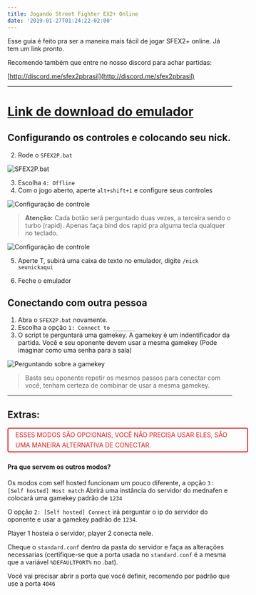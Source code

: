 ```yaml
---
title: Jogando Street Fighter EX2+ Online
date: '2019-01-27T01:24:22-02:00'
---
```

Esse guia é feito pra ser a maneira mais fácil de jogar SFEX2+ online. Já tem um link pronto.

Recomendo também que entre no nosso discord para achar partidas:

[http://discord.me/sfex2pbrasil](http://discord.me/sfex2pbrasil)

---
<a href="https://www.mediafire.com/file/2x1ggf3wctie4j8/SFEX2P_Netplay.rar/file">
<h1>Link de download do emulador</h1>
</a>


## Configurando os controles e colocando seu nick.

2. Rode o `SFEX2P.bat`

![SFEX2P.bat](https://cdn.discordapp.com/attachments/535317795395862548/538848391686520843/unknown.png)

3. Escolha `4: Offline`
4. Com o jogo aberto, aperte `alt+shift+1` e configure seus controles

![Configuração de controle](https://cdn.discordapp.com/attachments/535317795395862548/538848503225647134/unknown.png)

> **Atenção:** Cada botão será perguntado duas vezes, a terceira sendo o turbo (rapid). Apenas faça bind dos rapid pra alguma tecla qualquer no teclado.

![Configuração de controle](https://cdn.discordapp.com/attachments/535317795395862548/538850249213739008/unknown.png)

5. Aperte T, subirá uma caixa de texto no emulador, digite `/nick seunickaqui`

6. Feche o emulador

## Conectando com outra pessoa

1. Abra o `SFEX2P.bat` novamente.
2. Escolha a opção `1: Connect to _______`
3. O script te perguntará uma gamekey. A gamekey é um indentificador da partida. Você e seu oponente devem usar a mesma gamekey (Pode imaginar como uma senha para a sala)

![Perguntando sobre a gamekey](https://cdn.discordapp.com/attachments/535317795395862548/538848736021839883/unknown.png)

> Basta seu oponente repetir os mesmos passos para conectar com você, tenham certeza de combinar de usar a mesma gamekey.

----

## Extras:

<div style="border:2px solid #d61e1e; padding: 0.2rem 1rem; color:#d61e1e; width:100%; border-radius: 0.25rem; margin-bottom:1.5rem;">
<p style="margin:0; padding:0; line-height:1.6;">
ESSES MODOS SÃO OPCIONAIS, VOCÊ NÃO PRECISA USAR ELES, SÃO UMA MANEIRA ALTERNATIVA DE CONECTAR.
</p>
</div>

#### Pra que servem os outros modos?
Os modos com self hosted funcionam um pouco diferente, a opção `3: [Self hosted] Host match` Abrirá uma instância do servidor do mednafen e colocará uma gamekey padrão de `1234`

O opção `2: [Self hosted] Connect` irá perguntar o ip do servidor do oponente e usar a gamekey padrão de `1234`.

Player 1 hosteia o servidor, player 2 conecta nele.

Cheque o `standard.conf` dentro da pasta do servidor e faça as alterações necessarias (certifique-se que a porta usada no `standard.conf` é a mesma que a variável `%DEFAULTPORT%` no .bat).

Você vai precisar abrir a porta que você definir, recomendo por padrão que use a porta `4046`
